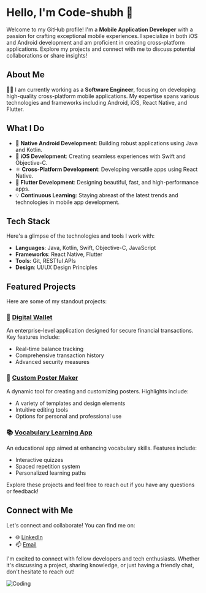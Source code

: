 # Hello, I'm Code-shubh 👋

Welcome to my GitHub profile! I'm a **Mobile Application Developer** with a passion for crafting exceptional mobile experiences. I specialize in both iOS and Android development and am proficient in creating cross-platform applications. Explore my projects and connect with me to discuss potential collaborations or share insights!

## About Me

👨‍💻 I am currently working as a **Software Engineer**, focusing on developing high-quality cross-platform mobile applications. My expertise spans various technologies and frameworks including Android, iOS, React Native, and Flutter.

## What I Do

- 📱 **Native Android Development**: Building robust applications using Java and Kotlin.
- 🍏 **iOS Development**: Creating seamless experiences with Swift and Objective-C.
- ⚛️ **Cross-Platform Development**: Developing versatile apps using React Native.
- 🚀 **Flutter Development**: Designing beautiful, fast, and high-performance apps.
- 💡 **Continuous Learning**: Staying abreast of the latest trends and technologies in mobile app development.

## Tech Stack

Here's a glimpse of the technologies and tools I work with:

- **Languages**: Java, Kotlin, Swift, Objective-C, JavaScript
- **Frameworks**: React Native, Flutter
- **Tools**: Git, RESTful APIs
- **Design**: UI/UX Design Principles

## Featured Projects

Here are some of my standout projects:

### 🏦 [Digital Wallet](#)
An enterprise-level application designed for secure financial transactions. Key features include:
- Real-time balance tracking
- Comprehensive transaction history
- Advanced security measures

### 🎨 [Custom Poster Maker](#)
A dynamic tool for creating and customizing posters. Highlights include:
- A variety of templates and design elements
- Intuitive editing tools
- Options for personal and professional use

### 📚 [Vocabulary Learning App](#)
An educational app aimed at enhancing vocabulary skills. Features include:
- Interactive quizzes
- Spaced repetition system
- Personalized learning paths

Explore these projects and feel free to reach out if you have any questions or feedback!

## Connect with Me

Let's connect and collaborate! You can find me on:

- 🌐 [LinkedIn](https://www.linkedin.com/in/shubham-singh-503589203)
- 📫 [Email](mailto:Shubhamsingh00222.ss@gmail.com)

I'm excited to connect with fellow developers and tech enthusiasts. Whether it's discussing a project, sharing knowledge, or just having a friendly chat, don't hesitate to reach out!

![Coding](https://media.giphy.com/media/code-programming-php-html-13WPqIzzl4yUmk/giphy.gif)
